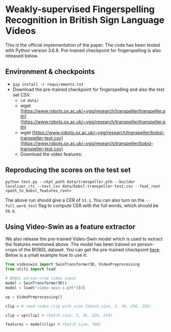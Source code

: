 # Weakly-supervised Fingerspelling Recognition in British Sign Language Videos

This is the official implementation of the paper. The code has been tested with Python version 3.6.8. Pre-trained checkpoint for fingerspelling is also released below. 

## Environment & checkpoints
- `pip install -r requirements.txt`
- Download the pre-trained checkpoint for fingerspelling and also the test set CSV.
  - `cd data/`
  - wget [https://www.robots.ox.ac.uk/~vgg/research/transpeller/transpeller.pth](https://www.robots.ox.ac.uk/~vgg/research/transpeller/transpeller.pth)
  - wget [https://www.robots.ox.ac.uk/~vgg/research/transpeller/bobsl-transpeller-test.csv](https://www.robots.ox.ac.uk/~vgg/research/transpeller/bobsl-transpeller-test.csv)
  - Download the video features: 

## Reproducing the scores on the test set

`python test.py --ckpt_path data/transpeller.pth --builder localizer_ctc --test_csv data/bobsl-transpeller-test.csv --feat_root <path_to_bobsl_features_root>`

The above run should give a CER of `53.1`. You can also turn on the `--full_word_test` flag to compute CER with the full words, which should be `59.9`. 

## Using Video-Swin as a feature extractor

We also release the pre-trained Video-Swin model which is used to extract the features mentioned above. The model has been trained on person-crops of the BOBSL dataset. You can get the pre-trained checkpoint [here](https://www.robots.ox.ac.uk/~vgg/research/transpeller/video-swin-s.pth). Below is a small example how to use it:

```python
from videoswin import SwinTransformer3D, VideoPreprocessing
from utils import load

# BOBSL person-crop video input
model = SwinTransformer3D()
model = load("video-swin-s.pth")[0]

vp = VideoPreprocessing()

clip = # read video clip with size (batch_size, 3, 16, 256, 256)

clip = vp(clip) # (batch_size, 3, 16, 224, 224)

features = model(clip) # (batch_size, 768)
```
